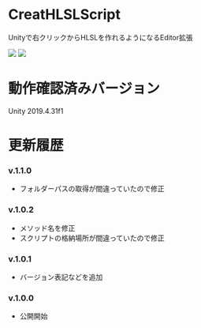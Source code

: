 # CreatHLSLScript
Unityで右クリックからHLSLを作れるようになるEditor拡張

<img src = "https://user-images.githubusercontent.com/75297336/159118761-33d56f63-aaf3-440e-93a5-017e58806753.png">

<img src = "https://user-images.githubusercontent.com/75297336/159118836-b3817761-e212-4443-ad9b-33b1f5a54a61.png">

# 動作確認済みバージョン
Unity 2019.4.31f1

# 更新履歴

### v.1.1.0
* フォルダーパスの取得が間違っていたので修正

### v.1.0.2
* メソッド名を修正
* スクリプトの格納場所が間違っていたので修正

### v.1.0.1
* バージョン表記などを追加

### v.1.0.0
* 公開開始
